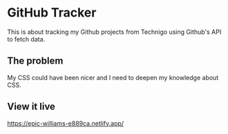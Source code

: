 # GitHub Tracker
This is about tracking my Github projects from Technigo using Github's API to fetch data.

## The problem

My CSS could have been nicer and I need to deepen my knowledge about CSS.

## View it live

https://epic-williams-e889ca.netlify.app/
